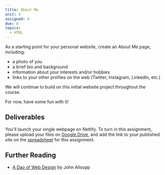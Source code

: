 ```yaml
---
title: About Me
unit: 4
assigned: 6
due: 8
topics:
  - HTML
---
```


As a starting point for your personal website, create an About Me page, including:

- a photo of you
- a brief bio and background
- information about your interests and/or hobbies
- links to your other profiles on the web (Twitter, Instagram, LinkedIn, etc.)

We will continue to build on this initial website project throughout the course.

For now, have some fun with it!


Deliverables
------------

You'll launch your single webpage on Netlify. To turn in this assignment, please upload your files on [Google Drive](https://drive.google.com/drive/folders/1hcZlNqdySDm4bylcy2Ni4YbnSXifkUeZ), and add the link to your published site on the [spreadsheet](https://docs.google.com/spreadsheets/d/1Ztzs4jheB_HWNSr6AgDMiLag3_GbwDIpQ5g_kuQmGrY/edit#gid=0) for this assignment.


Further Reading
---------------

- [A Dao of Web Design](https://alistapart.com/article/dao) by John Allsopp
